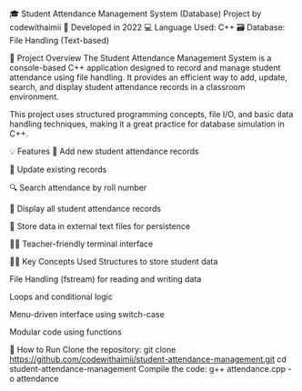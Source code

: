 🎓 Student Attendance Management System (Database)
Project by codewithaimii
📅 Developed in 2022
💻 Language Used: C++
🗃 Database: File Handling (Text-based)

📌 Project Overview
The Student Attendance Management System is a console-based C++ application designed to record and manage student attendance using file handling. It provides an efficient way to add, update, search, and display student attendance records in a classroom environment.

This project uses structured programming concepts, file I/O, and basic data handling techniques, making it a great practice for database simulation in C++.

💡 Features
📝 Add new student attendance records

🔄 Update existing records

🔍 Search attendance by roll number

📃 Display all student attendance records

💾 Store data in external text files for persistence

🧑‍🏫 Teacher-friendly terminal interface

🧑‍💻 Key Concepts Used
Structures to store student data

File Handling (fstream) for reading and writing data

Loops and conditional logic

Menu-driven interface using switch-case

Modular code using functions

🚀 How to Run
Clone the repository:
git clone https://github.com/codewithaimii/student-attendance-management.git
cd student-attendance-management
Compile the code:
g++ attendance.cpp -o attendance

